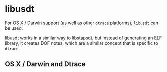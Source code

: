# libusdt

For OS X / Darwin support (as well as other `dtrace` platforms), `libusdt` can be used.

libusdt works in a similar way to libstapsdt, but instead of generating an ELF library, it
creates DOF notes, which are a similar concept that is specific to `dtrace`.

## OS X / Darwin and Dtrace

